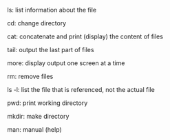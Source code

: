 ls: list information about the file

cd: change directory

cat: concatenate and print (display) the content of files

tail: output the last part of files

more: display output one screen at a time

rm: remove files

ls -l: list the file that is referenced, not the actual file

pwd: print working directory

mkdir: make directory

man: manual (help)

